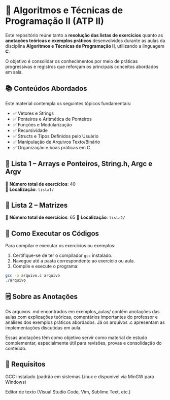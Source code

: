# 🧠 Algoritmos e Técnicas de Programação II (ATP II)

Este repositório reúne tanto a **resolução das listas de exercícios** quanto as **anotações teóricas e exemplos práticos** desenvolvidos durante as aulas da disciplina **Algoritmos e Técnicas de Programação II**, utilizando a linguagem **C**.

O objetivo é consolidar os conhecimentos por meio de práticas progressivas e registros que reforçam os principais conceitos abordados em sala.


## 📚 Conteúdos Abordados

Este material contempla os seguintes tópicos fundamentais:

- ✅ Vetores e Strings  
- ✅ Ponteiros e Aritmética de Ponteiros  
- ✅ Funções e Modularização  
- ✅ Recursividade  
- ✅ Structs e Tipos Definidos pelo Usuário  
- ✅ Manipulação de Arquivos Texto/Binário  
- ✅ Organização e boas práticas em C  


## 🧩 Lista 1 – Arrays e Ponteiros, String.h, Argc e Argv
📝 **Número total de exercícios**: 40  
📂 **Localização**: `lista1/`

## 🧩 Lista 2 – Matrizes
📝 **Número total de exercícios**: 65
📂 **Localização**: `lista2/`


## 🧪 Como Executar os Códigos

Para compilar e executar os exercícios ou exemplos:

1. Certifique-se de ter o compilador `gcc` instalado.
2. Navegue até a pasta correspondente ao exercício ou aula.
3. Compile e execute o programa:

```bash
gcc -o arquivo.c arquivo
./arquivo
```


## 🗒️ Sobre as Anotações
Os arquivos .md encontrados em exemplos_aulas/ contêm anotações das aulas com explicações teóricas, comentários importantes do professor e análises dos exemplos práticos abordados. Já os arquivos .c apresentam as implementações discutidas em aula.

Essas anotações têm como objetivo servir como material de estudo complementar, especialmente útil para revisões, provas e consolidação do conteúdo.

## 📌 Requisitos
GCC instalado (padrão em sistemas Linux e disponível via MinGW para Windows)

Editor de texto (Visual Studio Code, Vim, Sublime Text, etc.)